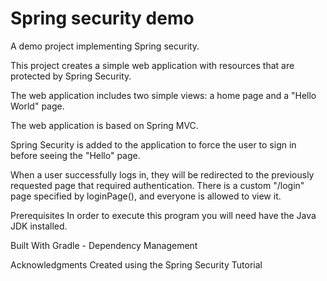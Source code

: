 # Spring security demo

A demo project implementing Spring security.

This project creates a simple web application with resources that are protected by Spring Security.

The web application includes two simple views: a home page and a "Hello World" page. 

The web application is based on Spring MVC.

Spring Security is added to the application to force the user to sign in before seeing the "Hello" page.

When a user successfully logs in, they will be redirected to the previously requested page that required authentication. There is a custom "/login" page specified by loginPage(), and everyone is allowed to view it.


Prerequisites
In order to execute this program you will need have the Java JDK installed.

Built With
Gradle - Dependency Management

Acknowledgments
Created using the Spring Security Tutorial
